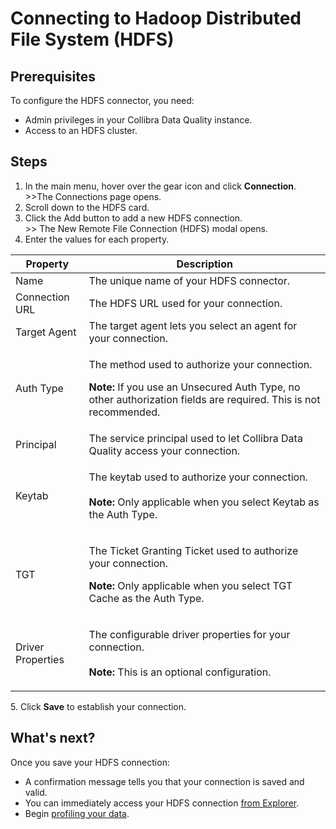 # Connecting to Hadoop Distributed File System (HDFS)

## Prerequisites

To configure the HDFS connector, you need:

* Admin privileges in your Collibra Data Quality instance.
* Access to an HDFS cluster.

## Steps

1. In the main menu, hover over the gear icon and click **Connection**.\
   \>>The Connections page opens.
2. Scroll down to the HDFS card.
3. Click the Add button to add a new HDFS connection.\
   \>> The New Remote File Connection (HDFS) modal opens.
4. Enter the values for each property.

| Property          | Description                                                                                                                                                                                   |
| ----------------- | --------------------------------------------------------------------------------------------------------------------------------------------------------------------------------------------- |
| Name              | The unique name of your HDFS connector.                                                                                                                                                       |
| Connection URL    | The HDFS URL used for your connection.                                                                                                                                                        |
| Target Agent      | The target agent lets you select an agent for your connection.                                                                                                                                |
| Auth Type         | <p>The method used to authorize your connection.<br></p><p><strong>Note:</strong> If you use an Unsecured Auth Type, no other authorization fields are required. This is not recommended.</p> |
| Principal         | The service principal used to let Collibra Data Quality access your connection.                                                                                                               |
| Keytab            | <p>The keytab used to authorize your connection. <br><br><strong>Note:</strong> Only applicable when you select Keytab as the Auth Type.</p>                                                  |
| TGT               | <p>The Ticket Granting Ticket used to authorize your connection.<br></p><p><strong>Note:</strong> Only applicable when you select TGT Cache as the Auth Type.</p>                             |
| Driver Properties | <p>The configurable driver properties for your connection.<br><br><strong>Note:</strong> This is an optional configuration.</p>                                                               |

5\.  Click **Save** to establish your connection.

## What's next?

Once you save your HDFS connection:

* A confirmation message tells you that your connection is saved and valid.
* You can immediately access your HDFS connection [from Explorer](../../../dq-visuals/more/explorer-2.md).
* Begin [profiling your data](../../../dq-visuals/profile.md).
